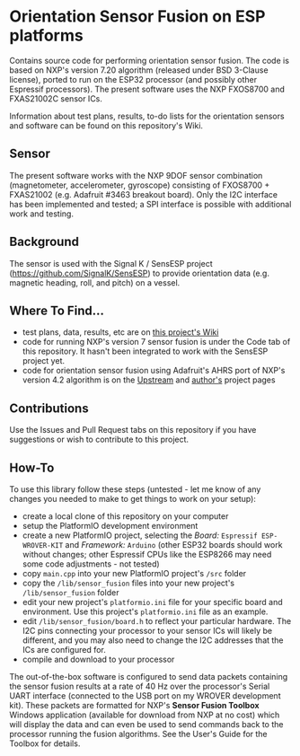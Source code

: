 # Orientation Sensor Fusion on ESP platforms
Contains source code for performing orientation sensor fusion. The code is based on NXP's version 7.20 algorithm (released under BSD 3-Clause license), ported to run on the ESP32 processor (and possibly other Espressif processors). The present software uses the NXP FXOS8700 and FXAS21002C sensor ICs.

Information about test plans, results, to-do lists for the orientation sensors and software can be found on this repository's Wiki.

## Sensor
The present software works with the NXP 9DOF sensor combination (magnetometer, accelerometer, gyroscope) consisting of FXOS8700 + FXAS21002 (e.g. Adafruit #3463 breakout board). Only the I2C interface has been implemented and tested; a SPI interface is possible with additional work and testing.

## Background
The sensor is used with the Signal K / SensESP project (https://github.com/SignalK/SensESP) to provide orientation data (e.g. magnetic heading, roll, and pitch) on a vessel.

## Where To Find...
- test plans, data, results, etc are on [this project's Wiki](https://github.com/BjarneBitscrambler/OrientationSensorFusion-ESP/wiki)
- code for running NXP's version 7 sensor fusion is under the Code tab of this repository. It hasn't been integrated to work with the SensESP project yet.
- code for orientation sensor fusion using Adafruit's AHRS port of NXP's version 4.2 algorithm is on the [Upstream](https://github.com/SignalK/SensESP) and [author's](https://github.com/BjarneBitscrambler/SensESP) project pages

## Contributions
Use the Issues and Pull Request tabs on this repository if you have suggestions or wish to contribute to this project.

## How-To
To use this library follow these steps (untested - let me know of any changes you needed to make to get things to work on your setup):
- create a local clone of this repository on your computer
- setup the PlatformIO development environment
- create a new PlatformIO project, selecting the *Board:* `Espressif ESP-WROVER-KIT` and *Framework:* `Arduino` (other ESP32 boards should work without changes; other Espressif CPUs like the ESP8266 may need some code adjustments - not tested)
- copy `main.cpp` into your new PlatformIO project's `/src` folder
- copy the `/lib/sensor_fusion` files into your new project's `/lib/sensor_fusion` folder
- edit your new project's `platformio.ini` file for your specific board and environment. Use this project's `platformio.ini` file as an example.
- edit `/lib/sensor_fusion/board.h` to reflect your particular hardware. The I2C pins connecting your processor to your sensor ICs will likely be different, and you may also need to change the I2C addresses that the ICs are configured for.
- compile and download to your processor

The out-of-the-box software is configured to send data packets containing the sensor fusion results at a rate of 40 Hz over the processor's Serial UART interface (connected to the USB port on my WROVER development kit). These packets are formatted for NXP's **Sensor Fusion Toolbox** Windows application (available for download from NXP at no cost) which will display the data and can even be used to send commands back to the processor running the fusion algorithms. See the User's Guide for the Toolbox for details.

